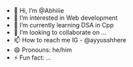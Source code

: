 - 👋 Hi, I’m @Abhiiie
- 👀 I’m interested in Web development
- 🌱 I’m currently learning DSA in Cpp
- 💞️ I’m looking to collaborate on ...
- 📫 How to reach me IG - @ayyusshhere
- 😄 Pronouns: he/him
- ⚡ Fun fact: ...

<!---
Abhiiie/Abhiiie is a ✨ special ✨ repository because its `README.md` (this file) appears on your GitHub profile.
You can click the Preview link to take a look at your changes.
--->

